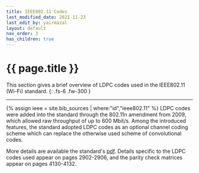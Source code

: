 ```yaml
---
title: IEEE802.11 Codes
last_modified_date: 2021-11-23
last_edit_by: yairmazal
layout: default
nav_order: 3
has_children: true
---
```


# {{ page.title }}

This section gives a brief overview of LDPC codes used in the IEEE802.11 (Wi-Fi) standard. 
{: .fs-6 .fw-300 }

---

{% assign ieee = site.bib_sources | where:"id","ieee802.11" %}
LDPC codes were added into the standard through the 802.11n amendment from 2009, which allowed raw throughput
of up to 600 Mbit/s. Among the introduced features, the standard adopted LDPC codes as an optional channel coding scheme
which can replace the otherwise used scheme of convolutional codes. 

More details are available the standard's [pdf]({{ieee[0].url}}). Details specific to the LDPC codes used appear 
on pages 2902-2906, and the parity check matrices appear on pages 4130-4132.

